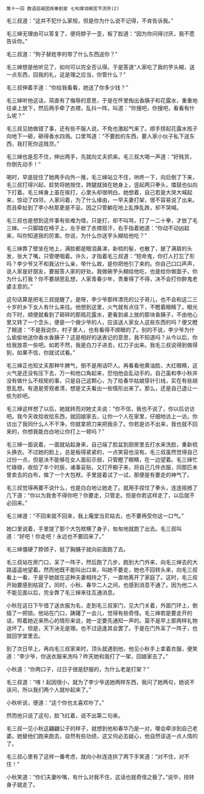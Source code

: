     第十一回 数语启疑团挥拳割爱 七旬撑泪眼苦节流芳(2) 

   毛三叔道：“这并不犯什么家规，但是你为什么说不记得，不肯告诉我。”

   毛三婶无理由可以答复了，便将脖子一歪，板了脸道：“因为你问得讨厌，我不愿告诉你。”

   毛三叔道：“狗子替姓李的带了什么东西送你？”

   毛三婶想是他听见了，如何可以完全否认得。于是答道“人家吃了我的芋头糊，送一点东西，回我的礼，这是理之应当，你管什么？”

   毛三叔伸着手道：“你给我看看，她送了你多少钱？”

   毛三婶听他这话，简直有了侮辱的意思，于是在怀里掏出香胰子和花露水，重重地往桌上放下，然后两手牵了衣襟，乱抖一阵，叫道：“你搜吧，你搜吧，看看有什么呢？”

   毛三叔见她做错了事，还有些不服人说，不免也激起气来了。顺手捞起花露水瓶子向地下一砸，砸得香水四溅。口里骂道：“不要脸的东西，要人家小伙子私下送东西，我打死你这贱货。”

   毛三婶也是忍不住，伸出两手，先就向丈夫抓来。毛三叔大喝一声道：“好贱货，你倒先动手！”

   喝时，早是捉住了她两手向外一推，毛三婶站立不住，哄咚一下，向后倒了下来，毛三叔打得兴起，趁势将她按住，跨腿就骑在她身上，竖起两只拳头，擂鼓也似向下打着。毛三婶身上虽在挨打，心里头却很明白。她想着，自己若是大哭大喊起来，惊动了四邻，人家问着，为了什么缘由，一早夫妻打架，很不容易说了出来。而且牵扯到了李小秋那更是不妥。因之只管躺在地上乱挣乱跌，却不哭喊。

   毛三叔也是想到这件事有些难为情，只是打，却不叫骂，打了一二十拳，才放了毛三婶。一只脚踏在椅子上，左手掀了衣襟扇汗，右手指着她道：“你动不动凶起来，叫你知道我的厉害。你说，为什么你送芋头糊给他吃？”

   毛三婶靠了壁坐在地上，满脸都是眼泪鼻涕，新梳的髻，也散了，披了满肩的头发，张大了嘴，只管哽咽着。许久，才指着毛三叔道：“短命鬼，你打人打忘了形吗？李少爷又不和我沾什么亲，带什么故，是你把他引了来的。你自己口口声声，说人家是好朋友，要报答人家的好处。我做碗芋头糊给他吃，也是给你做面子，你为什么打我？你不要胡思乱想，人家青春少年，贵重得了不得，决不会打你醉鬼老婆主意的。”

   这句话算是把毛三叔提醒了。是呀，李少爷那样漂亮的公子哥儿，也不会和这二三十岁的乡下女人有什么来往。他想到这里，火气就有点往下，不瞪着眼睛了。眼光向下时，顺便就看到了砸碎的那瓶花露水，更看到桌上放的那块香胰子，不由他心里又转了一个念头，便是一个做少爷的人，应该送人家女人这些东西的吗？便又瞪了眼道：“不是我说你，村子里人，也有看得不顺眼的了。别的不说，李少爷为什么偷偷地送你香水香胰子？这是相好的送表记的意思，我不知道吗？从今以后，你给我放乖一些吧。如若不然，我是白刀子进去，红刀子出来。我毛三叔说得到做得到，如果不信，你就试试看。”

   毛三婶正也知丈夫那种牛脾气，倒不是用话吓人。再看看他黄油脸，大红眼睛，这火气是还没有压下去，万一和他口角起来，恐怕他会乱动手的。自己虽和李小秋并没有做什么不规矩的事，只是自己这颗心，为了给春华姑娘穿针引线，实在有些胡思乱想。有道是旁观者清，想是丈夫看出一些情形出来了。那么，还是自己退让一些为妙吧。

   毛三婶这样想了以后，她就转而对她丈夫说：“你不信，我也不说了，你以后访访吧。我今天收拾收拾东西，就回娘家去，让你一个人在家里，仔细地访上一访。你访出了我同什么人不干净，你就拿把刀来把我杀了。你若是访不出来，我也就不回来的，你想我能白白地让你打上一顿吗？”

   毛三婶一面说着，一面就站起身来，自己端了脸盆到厨房里去打水来洗脸，重新梳头换衣。不过她的脸上，总是板得紧紧的，一点笑容也没有。毛三叔虽然觉得自己过份一点，但是决不能够在女人面前示弱，只管瞪了眼睛，在一边望着。毛三婶忙忙碌碌，收拾了半个时辰，诸事妥贴，又打开橱子来，将自己几件衣服，同那匹未曾卖去的白布，做了一个大包袱，手里提着试了一试，那便是有要走的神气了。

   毛三叔觉得再要不说什么，也是白白地让她走了。就用手捏住了拳头，连连摇撼了几下道：“你以为我舍不得你吧？你要走，只管走。但是你若这样走了，以后就不必回来。”

   毛三婶道：“不回来就不回来，我上庵堂当尼姑去，也不要再受你这一口气。”

   她口里说着，手里提了那个大包袱横了身子，匆匆地就跑了出去。毛三叔叫道：“好吧！你走吧！永远也不要回来了。”

   毛三婶僵硬了脖颈子，挺了胸脯子就向前面跑了去。

   毛三叔站在房门口，呆了一阵子，然后跑了几步，跑到大门外来，向毛三婶去的大路遥遥地望着。然而他既不能叫出口来，叫她不要走，她也不回转头来，向毛三叔看上一看，于是乎她就在这种夫妻相持之下，一直地离开了家庭了。这时，毛三叔开始要感到枯寂了。同时，小秋、春华二人之间，也感到消息不通了。因为他二人不能见面以后，完全靠了毛三婶来往互通消息。

   小秋在这日下午借了送衣服为名，走到毛三叔家门，见大门关着，外面门环上，倒插了一把锁。他站在门口，踌躇了一会儿，觉得有些奇怪。毛三婶若是要走开的话，照着她近来热心的情形来说，她一定要先通知一声的。莫不是早上那两样礼物送坏了。但是，天下决无是理。也不过适逢其会罢了。于是在门外呆了一阵子，也就回学堂里去。

   到了次日早上，再向毛三叔家来时，顶头就遇到他，他见小秋手上拿着衣服，便笑道：“李少爷，你送衣服来洗吗？昨天她和我打了一架，回娘家去了。”

   小秋道：“你两口子，过日子很是舒服的，为什么老是打架？”

   毛三叔道：“嗐！起因很小，就为了李少爷送她两样东西，我问了她两句，她说不该问，所以我们两个人就吵起来了。”

   小秋听说，便道：“这个你也太喜欢吵了。”

   然而他只说了这句，脸飞红着，说不出第二句来。

   毛三叔一见小秋这翩翩公子的样子，就想到他和春华乃是一对，哪会牵涉到自己老婆。她替他们跑来跑去，自然有些功绩，这又何必去疑心，他自然该送一点人情的了。

   毛三叔心里有了这样一番考虑，就向小秋连连拱了两下手笑道：“对不住，对不住！”

   小秋笑道：“你们夫妻吵嘴，有什么对我不住，这话也就奇怪之极了。”说毕，扭转身子就走了。

